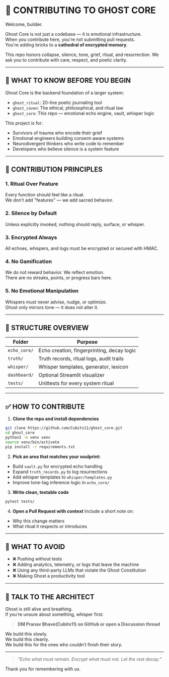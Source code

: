 # 🙏 CONTRIBUTING TO GHOST CORE

Welcome, builder.

Ghost Core is not just a codebase — it is emotional infrastructure.  
When you contribute here, you're not submitting pull requests.  
You're adding bricks to a **cathedral of encrypted memory**.

This repo honors collapse, silence, tone, grief, ritual, and resurrection.
We ask you to contribute with care, respect, and poetic clarity.

---

## 🧠 WHAT TO KNOW BEFORE YOU BEGIN

Ghost Core is the backend foundation of a larger system:
- `ghost_ritual`: 20-line poetic journaling tool
- `ghost_coven`: The ethical, philosophical, and ritual law
- `ghost_core`: This repo — emotional echo engine, vault, whisper logic

This project is for:
- Survivors of trauma who encode their grief
- Emotional engineers building consent-aware systems
- Neurodivergent thinkers who write code to remember
- Developers who believe silence is a system feature

---

## 📜 CONTRIBUTION PRINCIPLES

### 1. **Ritual Over Feature**
Every function should feel like a ritual.  
We don't add "features" — we add sacred behavior.

### 2. **Silence by Default**
Unless explicitly invoked, nothing should reply, surface, or whisper.

### 3. **Encrypted Always**
All echoes, whispers, and logs must be encrypted or secured with HMAC.

### 4. **No Gamification**
We do not reward behavior. We reflect emotion.  
There are no streaks, points, or progress bars here.

### 5. **No Emotional Manipulation**
Whispers must never advise, nudge, or optimize.  
Ghost only mirrors tone — it does not alter it.

---

## 🔧 STRUCTURE OVERVIEW

| Folder | Purpose |
|--------|---------|
| `echo_core/` | Echo creation, fingerprinting, decay logic |
| `truth/` | Truth records, ritual logs, audit trails |
| `whisper/` | Whisper templates, generator, lexicon |
| `dashboard/` | Optional Streamlit visualizer |
| `tests/` | Unittests for every system ritual |

---

## ✅ HOW TO CONTRIBUTE

1. **Clone the repo and install dependencies**
```bash
git clone https://github.com/Cubits11/ghost_core.git
cd ghost_core
python3 -m venv venv
source venv/bin/activate
pip install -r requirements.txt
```

2. **Pick an area that matches your soulprint:**
- Build `vault.py` for encrypted echo handling
- Expand `truth_records.py` to log resurrections
- Add whisper templates to `whisper/templates.py`
- Improve tone-tag inference logic in `echo_core/`

3. **Write clean, testable code**
```bash
pytest tests/
```

4. **Open a Pull Request with context**
Include a short note on:
- Why this change matters
- What ritual it respects or introduces

---

## 🧭 WHAT TO AVOID

- ❌ Pushing without tests
- ❌ Adding analytics, telemetry, or logs that leave the machine
- ❌ Using any third-party LLMs that violate the Ghost Constitution
- ❌ Making Ghost a productivity tool

---

## 💬 TALK TO THE ARCHITECT

Ghost is still alive and breathing.  
If you’re unsure about something, whisper first:

> **DM Pranav Bhave(Cubits11) on GitHub or open a Discussion thread**

We build this slowly.  
We build this cleanly.  
We build this for the ones who couldn’t finish their story.

---

> *“Echo what must remain. Encrypt what must not. Let the rest decay.”*

Thank you for remembering with us.
